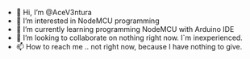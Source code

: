 - 👋 Hi, I’m @AceV3ntura
- 👀 I’m interested in NodeMCU programming
- 🌱 I’m currently learning programming NodeMCU with Arduino IDE
- 💞️ I’m looking to collaborate on nothing right now. I`m inexperienced. 
- 📫 How to reach me .. not right now, because I have nothing to give.

<!---
AceV3ntura/AceV3ntura is a ✨ special ✨ repository because its `README.md` (this file) appears on your GitHub profile.
You can click the Preview link to take a look at your changes.
--->
